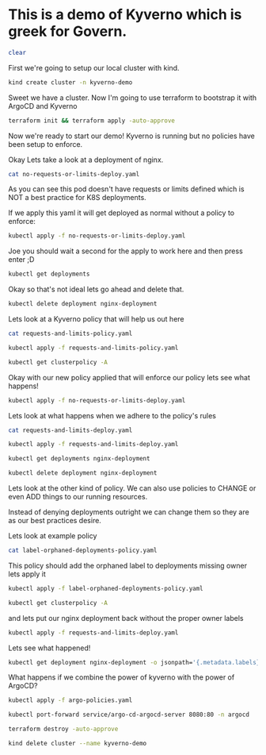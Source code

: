 # This is a demo of Kyverno which is greek for Govern. 
```bash
clear
```
<!-- @SHOW -->
First we're going to setup our local cluster with kind. 

```bash
kind create cluster -n kyverno-demo
```
<!-- @nowaitbefore -->
Sweet we have a cluster. Now I'm going to use terraform to bootstrap it with ArgoCD and Kyverno
<!-- @noshow -->
```bash
terraform init && terraform apply -auto-approve
```
<!-- @SHOW -->
<!-- @wait_clear -->
Now we're ready to start our demo!
Kyverno is running but no policies have been setup to enforce. 

Okay Lets take a look at a deployment of nginx. 

```bash
cat no-requests-or-limits-deploy.yaml
```

As you can see this pod doesn't have requests or limits defined
which is NOT a best practice for K8S deployments. 

If we apply this yaml it will get deployed as normal without a policy to enforce:

```bash
kubectl apply -f no-requests-or-limits-deploy.yaml
```

Joe you should wait a  second for the apply to work here and then press enter ;D 

```bash
kubectl get deployments
```

Okay so that's not ideal lets go ahead and delete that. 

```bash
kubectl delete deployment nginx-deployment
```

<!-- @wait_clear -->

Lets look at a Kyverno policy that will help us out here

```bash
cat requests-and-limits-policy.yaml
```

```bash
kubectl apply -f requests-and-limits-policy.yaml
```

```bash
kubectl get clusterpolicy -A
``` 

Okay with our new policy applied that will enforce our policy lets see what happens!

```bash
kubectl apply -f no-requests-or-limits-deploy.yaml
```

<!-- @wait_clear -->   

Lets look at what happens when we adhere to the policy's rules

```bash
cat requests-and-limits-deploy.yaml
```

```bash
kubectl apply -f requests-and-limits-deploy.yaml
```

```bash
kubectl get deployments nginx-deployment
```

<!-- @noshow -->
```bash
kubectl delete deployment nginx-deployment
```

<!-- @SHOW -->
<!-- @wait_clear -->

Lets look at the other kind of policy. We can also use policies to CHANGE or even ADD things to our running resources. 

Instead of denying deployments outright we can change them so they are 
as our best practices desire. 

Lets look at example policy

```bash
cat label-orphaned-deployments-policy.yaml
```

This policy should add the orphaned label to deployments missing owner lets apply it

```bash
kubectl apply -f label-orphaned-deployments-policy.yaml
```
```bash
kubectl get clusterpolicy -A
```
and lets put our nginx deployment back without the proper owner labels

```bash
kubectl apply -f requests-and-limits-deploy.yaml
```

Lets see what happened!

```bash
kubectl get deployment nginx-deployment -o jsonpath='{.metadata.labels}'
```
<!-- @wait_clear -->

What happens if we combine the power of kyverno with the power of ArgoCD?

```bash
kubectl apply -f argo-policies.yaml
```

```bash
kubectl port-forward service/argo-cd-argocd-server 8080:80 -n argocd
```
<!-- @wait -->
<!-- @HIDE -->

```bash
terraform destroy -auto-approve
```
<!-- @nowaitbefore -->
```bash
kind delete cluster --name kyverno-demo
```